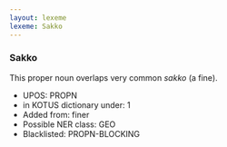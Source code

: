 ```yaml
---
layout: lexeme
lexeme: Sakko
---
```


###  Sakko

This proper noun overlaps  very common *sakko* (a fine).
* UPOS:  PROPN
* in KOTUS dictionary under:  1
* Added from:  finer
* Possible NER class:  GEO
* Blacklisted:  PROPN-BLOCKING

